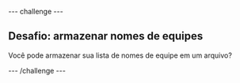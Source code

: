 --- challenge ---

## Desafio: armazenar nomes de equipes

Você pode armazenar sua lista de nomes de equipe em um arquivo?

--- /challenge ---